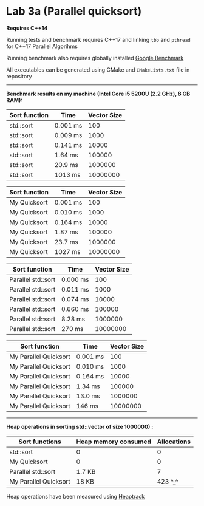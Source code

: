 # Lab 3a (Parallel quicksort)

**Requires C++14**

Running tests and benchmark requires C++17 and linking `tbb` and `pthread` for C++17 Parallel Algorihms

Running benchmark also requires globally installed [Google Benchmark](https://github.com/google/benchmark)

All executables can be generated using CMake and `CMakeLists.txt` file in repository

___
**Benchmark results on my machine (Intel Core i5 5200U (2.2 GHz), 8 GB RAM):**

| Sort function 	| Time     	| Vector Size 	| 
|---------------	|----------	|-------------	| 
| std::sort     	| 0.001 ms 	| 100         	| 
| std::sort     	| 0.009 ms 	| 1000        	| 
| std::sort     	| 0.141 ms 	| 10000       	| 
| std::sort     	| 1.64 ms  	| 100000      	| 
| std::sort     	| 20.9 ms  	| 1000000     	| 
| std::sort     	| 1013 ms  	| 10000000    	| 

| Sort function 	| Time     	| Vector Size 	|
|---------------	|----------	|-------------	|
| My Quicksort  	| 0.001 ms 	| 100         	|
| My Quicksort  	| 0.010 ms 	| 1000        	|
| My Quicksort  	| 0.164 ms 	| 10000       	|
| My Quicksort  	| 1.87 ms  	| 100000      	|
| My Quicksort  	| 23.7 ms  	| 1000000     	|
| My Quicksort  	| 1027 ms  	| 10000000    	|

| Sort function      	| Time     	| Vector Size 	|
|--------------------	|----------	|-------------	|
| Parallel std::sort 	| 0.000 ms 	| 100         	|
| Parallel std::sort 	| 0.011 ms 	| 1000        	|
| Parallel std::sort 	| 0.074 ms  | 10000       	|
| Parallel std::sort 	| 0.660 ms 	| 100000      	|
| Parallel std::sort 	| 8.28 ms  	| 1000000     	|
| Parallel std::sort 	| 270 ms   	| 10000000    	|

| Sort function         	| Time     	| Vector Size 	|
|-----------------------	|----------	|-------------	|
| My Parallel Quicksort 	| 0.001 ms 	| 100         	|
| My Parallel Quicksort 	| 0.010 ms 	| 1000        	|
| My Parallel Quicksort 	| 0.164 ms 	| 10000       	|
| My Parallel Quicksort 	| 1.34 ms  	| 100000      	|
| My Parallel Quicksort 	| 13.0 ms  	| 1000000     	|
| My Parallel Quicksort 	| 146 ms   	| 10000000    	|

___
**Heap operations in sorting std::vector of size 1000000) :** 

| Sort functions     	| Heap memory consumed 	| Allocations 	|
|--------------------	|----------------------	|-------------	|
| std::sort          	| 0                    	| 0           	|
| My Quicksort         	| 0                    	| 0           	|
| Parallel std::sort 	| 1.7 KB               	| 7           	|
| My Parallel Quicksort	| 18 KB                	| 423  ^_^    	|

Heap operations have been measured using [Heaptrack](https://github.com/KDE/heaptrack)




